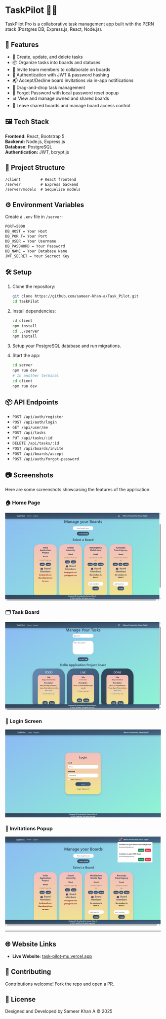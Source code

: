 
# TaskPilot 🧠✅

TaskPilot Pro is a collaborative task management app built with the PERN stack (Postgres DB, Express.js, React, Node.js).

## 🚀 Features

- 📝 Create, update, and delete tasks  
- 📦 Organize tasks into boards and statuses  
- 👥 Invite team members to collaborate on boards  
- 🔐 Authentication with JWT & password hashing  
- 📬 Accept/Decline board invitations via in-app notifications  
- 🧩 Drag-and-drop task management  
- 🧠 Forgot Password with local password reset popup  
- 📊 View and manage owned and shared boards  
- 📌 Leave shared boards and manage board access control  


## 🖼️ Tech Stack

**Frontend:** React, Bootstrap 5  
**Backend:** Node.js, Express.js  
**Database:** PostgreSQL  
**Authentication:** JWT, bcrypt.js

## 📂 Project Structure

```
/client         # React frontend
/server         # Express backend
/server/models  # Sequelize models
```

## ⚙️ Environment Variables

Create a `.env` file in `/server`:

```
PORT=5000
DB_HOST = Your Host
DB_POR T= Your Port
DB_USER = Your Username
DB_PASSWORD = Your Password
DB_NAME = Your Database Name
JWT_SECRET = Your Secrect Key
```

## 🛠️ Setup

1. Clone the repository:
    ```bash
    git clone https://github.com/sameer-khan-a/Task_Pilot.git
    cd TaskPilot
    ```

2. Install dependencies:
    ```bash
    cd client
    npm install
    cd ../server
    npm install
    ```

3. Setup your PostgreSQL database and run migrations.

4. Start the app:
    ```bash
    cd server
    npm run dev
    # In another terminal
    cd client
    npm run dev
    ```

## 📦 API Endpoints

- `POST /api/auth/register`
- `POST /api/auth/login`
- `GET /api/user/me`
- `POST /api/tasks`
- `PUT /api/tasks/:id`
- `DELETE /api/tasks/:id`
- `POST /api/boards/invite`
- `POST /api/boards/accept`
- `POST /api/auth/forgot-password`

## 📷 Screenshots

Here are some screenshots showcasing the features of the application:

### 🏠 Home Page
![Home Page](./client/public/Home.png)

### 🗂️ Task Board
![Task Board](./client/public/Task.png)

### 👤 Login Screen
![Login Screen](./client/public/Login.png)

### 🔔 Invitations Popup
![Invitations](./client/public/InvitePopup.png)

---

## 🌐 Website Links

- **Live Website**: [task-pilot-mu.vercel.app](https://task-pilot-mu.vercel.app)

## 🤝 Contributing

Contributions welcome! Fork the repo and open a PR.

## 📄 License

Designed and Developed by Sameer Khan A © 2025 

